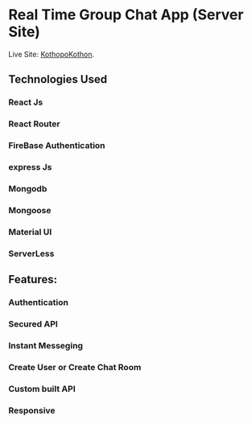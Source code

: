 
# Real Time Group Chat App (Server Site)

Live Site: [KothopoKothon](https://real-time-chat-app-c5ac0.web.app/).

## Technologies Used

### React Js

### React Router

### FireBase Authentication

### express Js

### Mongodb

### Mongoose

### Material UI

### ServerLess

## Features:

### Authentication

### Secured API

### Instant Messeging

### Create User or Create Chat Room

### Custom built API

### Responsive
